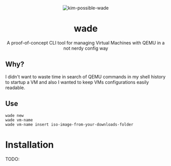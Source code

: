 <p align="center"><img src="https://media1.tenor.com/m/FUHWFmVQiMkAAAAd/wade-kim-possible.gif" alt="kim-possible-wade"></p>
<h1 align="center">wade</h1>
<p align="center">A proof-of-concept CLI tool for managing Virtual Machines with QEMU in a not nerdy config way</p>

## Why?
I didn't want to waste time in search of QEMU commands in my shell history to startup a VM and also I wanted to keep VMs configurations easily readable.

## Use
```
wade new
wade vm-name
wade vm-name insert iso-image-from-your-downloads-folder
```

# Installation
TODO:
